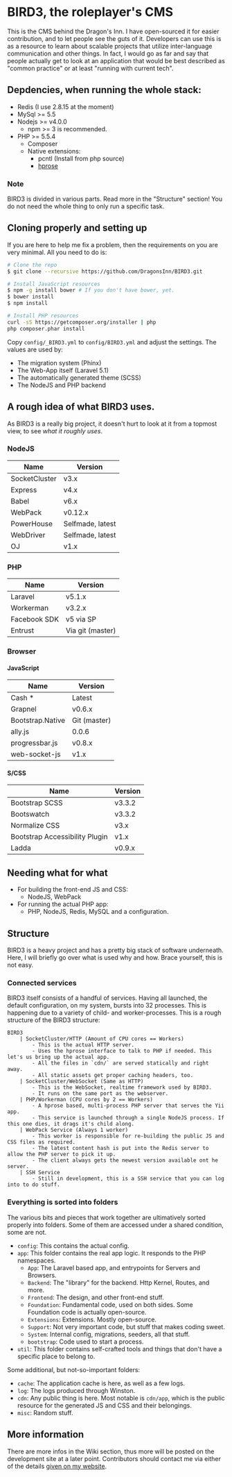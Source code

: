# BIRD3, the roleplayer's CMS
This is the CMS behind the Dragon's Inn. I have open-sourced it for easier contribution, and to let people see the guts of it. Developers can use this is as a resource to learn about scalable projects that utilize inter-language communication and other things. In fact, I would go as far and say that people actually get to look at an application that would be best described as "common practice" or at least "running with current tech".

## Depdencies, when running the whole stack:
- Redis (I use 2.8.15 at the moment)
- MySql >= 5.5
- Nodejs >= v4.0.0
    * npm >= 3 is recommended.
- PHP >= 5.5.4
    * Composer
    * Native extensions:
        - pcntl (Install from php source)
        - [hprose](https://github.com/hprose/hprose-pecl)

### Note
BIRD3 is divided in various parts. Read more in the "Structure" section! You do not need the whole thing to only run a specific task.

## Cloning properly and setting up
If you are here to help me fix a problem, then the requirements on you are very minimal. All you need to do is:

```bash
# Clone the repo
$ git clone --recursive https://github.com/DragonsInn/BIRD3.git

# Install JavaScript resources
$ npm -g install bower # If you don't have bower, yet.
$ bower install
$ npm install

# Install PHP resources
curl -sS https://getcomposer.org/installer | php
php composer.phar install
```

Copy `config/_BIRD3.yml` to `config/BIRD3.yml` and adjust the settings. The values are used by:

- The migration system (Phinx)
- The Web-App itself (Laravel 5.1)
- The automatically generated theme (SCSS)
- The NodeJS and PHP backend

## A rough idea of what BIRD3 uses.
As BIRD3 is a really big project, it doesn't hurt to look at it from a topmost view, to see _what it roughly uses_.

### NodeJS
| Name          | Version           |
|---------------|-------------------|
| SocketCluster | v3.x              |
| Express       | v4.x              |
| Babel         | v6.x              |
| WebPack       | v0.12.x           |
| PowerHouse    | Selfmade, latest  |
| WebDriver     | Selfmade, latest  |
| OJ            | v1.x              |

### PHP
| Name          | Version           |
|---------------|-------------------|
| Laravel       | v5.1.x            |
| Workerman     | v3.2.x            |
| Facebook SDK  | v5 via SP         |
| Entrust       | Via git (master)  |

### Browser
#### JavaScript
| Name             | Version           |
|------------------|-------------------|
| Cash *           | Latest            |
| Grapnel          | v0.6.x            |
| Bootstrap.Native | Git (master)      |
| ally.js          | 0.0.6             |
| progressbar.js   | v0.8.x            |
| web-socket-js    | v1.x              |

#### S/CSS
| Name                           | Version           |
|--------------------------------|-------------------|
| Bootstrap SCSS                 | v3.3.2            |
| Bootswatch                     | v3.3.2            |
| Normalize CSS                  | v3.x              |
| Bootstrap Accessibility Plugin | v1.x              |
| Ladda                          | v0.9.x            |

## Needing what for what
- For building the front-end JS and CSS:
    - NodeJS, WebPack
- For running the actual PHP app:
    - PHP, NodeJS, Redis, MySQL and a configuration.

## Structure
BIRD3 is a heavy project and has a pretty big stack of software underneath. Here, I will briefly go over what is used why and how. Brace yourself, this is not easy.

### Connected services
BIRD3 itself consists of a handful of services. Having all launched, the default configuration, on my system, bursts into 32 processes. This is happening due to a variety of child- and worker-processes. This is a rough structure of the BIRD3 structure:

```
BIRD3
    | SocketCluster/HTTP (Amount of CPU cores == Workers)
        - This is the actual HTTP server.
        - Uses the hprose interface to talk to PHP if needed. This let's us bring up the actual app.
        - All the files in `cdn/` are served statically and right away.
        - All static assets get proper caching headers, too.
    | SocketCluster/WebSocket (Same as HTTP)
        - This is the WebSocket, realtime framework used by BIRD3.
        - It runs on the same port as the webserver.
    | PHP/Workerman (CPU cores by 2 == Workers)
        - A hprose based, multi-process PHP server that serves the Yii app.
        - This service is launched through a single NodeJS process. If this one dies, it drags it's child along.
    | WebPack Service (Always 1 worker)
        - This worker is responsible for re-building the public JS and CSS files as required.
        - The latest content hash is put into the Redis server to allow the PHP server to pick it up.
        - The client always gets the newest version available ont he server.
    | SSH Service
        - Still in development, this is a SSH service that you can log into to do stuff.
```

### Everything is sorted into folders
The various bits and pieces that work together are ultimatively sorted properly into folders. Some of them are accessed under a shared condition, some are not.

- `config`: This contains the actual config.
- `app`: This folder contains the real app logic. It responds to the PHP namespaces.
    - `App`: The Laravel based app, and entrypoints for Servers and Browsers.
    - `Backend`: The "library" for the backend. Http Kernel, Routes, and more.
    - `Frontend`: The design, and other front-end stuff.
    - `Foundation`: Fundamental code, used on both sides. Some Foundation code is actually open-source.
    - `Extensions`: Extensions. Mostly open-source.
    - `Support`: Not very important code, but stuff that makes coding sweet.
    - `System`: Internal config, migrations, seeders, all that stuff.
    - `bootstrap`: Code used to start a process.
- `util`: This folder contains self-crafted tools and things that don't have a specific place to belong to.

Some additional, but not-so-important folders:
- `cache`: The application cache is here, as well as a few logs.
- `log`: The logs produced through Winston.
- `cdn`: Any public thing is here. Most notable is `cdn/app`, which is the public resource for the generated JS and CSS and their belongings.
- `misc`: Random stuff.

## More information
There are more infos in the Wiki section, thus more will be posted on the development site at a later point. Contributors should contact me via either of the details [given on my website](http://ingwie.me).
